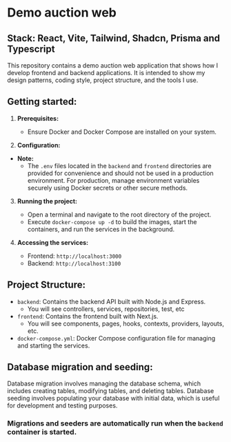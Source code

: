 # Demo auction web

## Stack: React, Vite, Tailwind, Shadcn, Prisma and Typescript

This repository contains a demo auction web application that shows how I develop frontend and backend applications. It is intended to show my design patterns, coding style, project structure, and the tools I use.

## Getting started:

1. **Prerequisites:**

   - Ensure Docker and Docker Compose are installed on your system.

2. **Configuration:**

- **Note:**
  - The `.env` files located in the `backend` and `frontend` directories are provided for convenience and should not be used in a production environment. For production, manage environment variables securely using Docker secrets or other secure methods.

3. **Running the project:**

   - Open a terminal and navigate to the root directory of the project.
   - Execute `docker-compose up -d` to build the images, start the containers, and run the services in the background.

4. **Accessing the services:**
   - Frontend: `http://localhost:3000`
   - Backend: `http://localhost:3100`

## Project Structure:

- `backend`: Contains the backend API built with Node.js and Express.
  - You will see controllers, services, repositories, test, etc
- `frontend`: Contains the frontend built with Next.js.
  - You will see components, pages, hooks, contexts, providers, layouts, etc.
- `docker-compose.yml`: Docker Compose configuration file for managing and starting the services.

## Database migration and seeding:

Database migration involves managing the database schema, which includes creating tables, modifying tables, and deleting tables. Database seeding involves populating your database with initial data, which is useful for development and testing purposes.

### Migrations and seeders are automatically run when the `backend` container is started.

